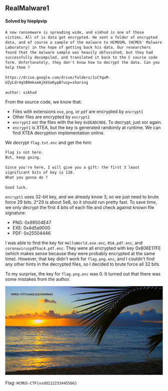 ## RealMalware1

#### Solved by hieplpvip

```
A new ransomware is spreading wide, and xikhud is one of those victims. All of is data got encrypted. He sent a folder of encrypted data, and of course a sample of the malware to HCMUSML (HCMUS' Malware Laboratory) in the hope of getting back his data. Our researchers found that the malware sample was heavily obfuscated, but they had successfully decompiled, and translated it back to the C source code form. Unfortunately, they don't know how to decrypt the data. Can you help them ?

https://drive.google.com/drive/folders/1sCYquM-UZyLdr4qtB9mkxmAjkXSeKypB?usp=sharing

author: xikhud
```

From the source code, we know that:

- Files with extensions `exe`, `png`, or `pdf` are encrypted by `encrypt1`
- Other files are encrypted by `encrypt2`
- `encrypt2` xor the files with the key `0xDEADC0DE`. To decrypt, just xor again.
- `encrypt1` is XTEA, but the key is generated randomly at runtime. We can find XTEA decryption implementation online.

We decrypt `flag.txt.enc` and get the hint:

```
Flag is not here.
But, keep going.

Since you're here, I will give you a gift: the first 3 least significant bits of key is 110.
What you gonna do ?

Good luck.
```

`encrypt1` uses 32-bit key, and we already know 3, so we just need to brute force 29 bits. 2^29 is about 5e8, so it should run pretty fast. To save time, we only decrypt the first 4 bits of each file and check against known file signature:

- PNG: 0x89504E47
- EXE: 0x4d5a9000
- PDF: 0x25504446

I was able to find the key for `HelloWorld.exe.enc`, `RSA.pdf.enc`, and `coronaviruspdfhac4.pdf.enc`. They were all encrypted with key 0x806E17FE (which makes sense because they were probably encrypted at the same time). However, that key didn't work for `flag.png.enc`, and I couldn't find any other hints in the decrypted files, so I decided to brute force all 32 bits.

To my surprise, the key for `flag.png.enc` was 0. It turned out that there was some mistakes from the author.

![](flag.png)

Flag: `HCMUS-CTF{xxdd112233445566}`

